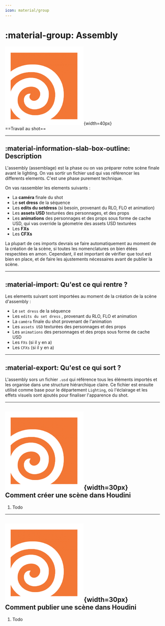 ```yaml
---
icon: material/group
---
```


# :material-group: Assembly

![Houdini_icon](../assets/icons/houdini.png){width=40px}
<br>
==Travail au shot==

------

## :material-information-slab-box-outline: Description

L'assembly (assemblage) est la phase ou on vas préparer notre scène finale avant le lighting. On vas sortir un fichier usd qui vas référencer les differents elements. C'est une phase purement technique.

On vas rassembler les elements suivants :

- La **caméra** finale du shot  
- Le **set dress** de la séquence
- Les **edits du setdress** (si besoin, provenant du RLO, FLO et animation)
- Les **assets USD** texturées des personnages, et des props
- Les **animations** des personnages et des props sous forme de cache USD, qui vas override la géometrie des assets USD texturées
- Les **FXs**
- Les **CFXs**


La plupart de ces imports devrais se faire automatiquement au moment de la création de la scène, si toutes les nomenclatures on bien étées respectées en amon. Cependant, il est important de vérifier que tout est bien en place, et de faire les ajustements nécessaires avant de publier la scène.


------

## :material-import: Qu'est ce qui rentre ?

Les elements suivant sont importées au moment de la création de la scène d'assembly :

- Le `set dress` de la séquence
- Les `edits du set dress` , provenant du RLO, FLO et animation
- La `caméra` finale du shot provenant de l'animation
- Les `assets USD` texturées des personnages et des props
- Les `animations` des personnages et des props sous forme de cache USD
- Les `FXs` (si il y en a)
- Les `CFXs` (si il y en a)

------

## :material-export: Qu'est ce qui sort ?

L'assembly sors un fichier `.usd` qui référence tous les éléments importés et les organise dans une structure hiérarchique claire. Ce fichier est ensuite utilisé comme base pour le département `Lighting`, où l'éclairage et les effets visuels sont ajoutés pour finaliser l'apparence du shot.

------


## ![Houdini_icon](../assets/icons/houdini.png){width=30px} Comment créer une scène dans Houdini

1. Todo

------

## ![Houdini_icon](../assets/icons/houdini.png){width=30px} Comment publier une scène dans Houdini

1. Todo

